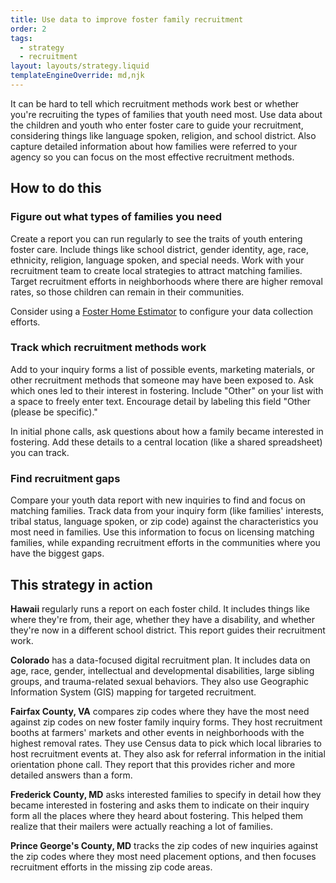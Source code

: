 ```yaml
---
title: Use data to improve foster family recruitment
order: 2
tags:
  - strategy
  - recruitment
layout: layouts/strategy.liquid
templateEngineOverride: md,njk
---
```


It can be hard to tell which recruitment methods work best or whether you're recruiting the types of families that youth need most. Use data about the children and youth who enter foster care to guide your recruitment, considering things like language spoken, religion, and school district. Also capture detailed information about how families were referred to your agency so you can focus on the most effective recruitment methods.

## How to do this

### Figure out what types of families you need

Create a report you can run regularly to see the traits of youth entering foster care. Include things like school district, gender identity, age, race, ethnicity, religion, language spoken, and special needs. Work with your recruitment team to create local strategies to attract matching families. Target recruitment efforts in neighborhoods where there are higher removal rates, so those children can remain in their communities.

Consider using a [Foster Home Estimator](https://assets.aecf.org/m/blogdoc/aecf-FosterHomeEstimatorInstructions-2016.pdf) to configure your data collection efforts.

### Track which recruitment methods work

Add to your inquiry forms a list of possible events, marketing materials, or other recruitment methods that someone may have been exposed to. Ask which ones led to their interest in fostering. Include "Other" on your list with a space to freely enter text. Encourage detail by labeling this field "Other (please be specific)."

In initial phone calls, ask questions about how a family became interested in fostering. Add these details to a central location (like a shared spreadsheet) you can track.

### Find recruitment gaps

Compare your youth data report with new inquiries to find and focus on matching families. Track data from your inquiry form (like families' interests, tribal status, language spoken, or zip code) against the characteristics you most need in families. Use this information to focus on licensing matching families, while expanding recruitment efforts in the communities where you have the biggest gaps.

## This strategy in action

**Hawaii** regularly runs a report on each foster child. It includes things like where they're from, their age, whether they have a disability, and whether they're now in a different school district. This report guides their recruitment work.

**Colorado** has a data-focused digital recruitment plan. It includes data on age, race, gender, intellectual and developmental disabilities, large sibling groups, and trauma-related sexual behaviors. They also use Geographic Information System (GIS) mapping for targeted recruitment.

**Fairfax County, VA** compares zip codes where they have the most need against zip codes on new foster family inquiry forms. They host recruitment booths at farmers' markets and other events in neighborhoods with the highest removal rates. They use Census data to pick which local libraries to host recruitment events at. They also ask for referral information in the initial orientation phone call. They report that this provides richer and more detailed answers than a form.

**Frederick County, MD** asks interested families to specify in detail how they became interested in fostering and asks them to indicate on their inquiry form all the places where they heard about fostering. This helped them realize that their mailers were actually reaching a lot of families.

**Prince George's County, MD** tracks the zip codes of new inquiries against the zip codes where they most need placement options, and then focuses recruitment efforts in the missing zip code areas.